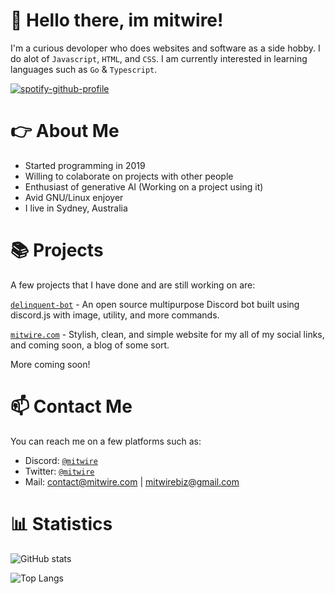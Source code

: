 # 👋 Hello there, im mitwire! 
I'm a curious devoloper who does websites and software as a side hobby. I do alot of `Javascript`, `HTML`, and `CSS`. I am currently interested in learning languages such as `Go` & `Typescript`.

[![spotify-github-profile](https://spotify-github-profile.vercel.app/api/view?uid=gsrim9cqizslza8dz1wv21h07&cover_image=true&theme=default&show_offline=false&background_color=121212&interchange=false)](https://github.com/kittinan/spotify-github-profile)

# 👉 About Me
+ Started programming in 2019
+ Willing to colaborate on projects with other people
+ Enthusiast of generative AI (Working on a project using it)
+ Avid GNU/Linux enjoyer
+ I live in Sydney, Australia
# 📚 Projects
A few projects that I have done and are still working on are:

[`delinquent-bot`](https://github.com/mitwire/delinquent-bot) - An open source multipurpose Discord bot built using discord.js with image, utility, and more commands.

[`mitwire.com`](https://github.com/mitwire/mitwire.com) - Stylish, clean, and simple website for my all of my social links, and coming soon, a blog of some sort.

More coming soon!


# 📫 Contact Me
You can reach me on a few platforms such as:
- Discord: [`@mitwire`](https://discordapp.com/users/629358391877435412)
- Twitter: [`@mitwire`](https://twitter.com/mitwire)
- Mail: contact@mitwire.com | mitwirebiz@gmail.com

# 📊 Statistics
![GitHub stats](https://github-readme-stats.vercel.app/api?username=mitwire&show_icons=true&theme=radical)

 ![Top Langs](https://github-readme-stats.vercel.app/api/top-langs/?username=mitwire&theme=radical)
 
 <img src="https://komarev.com/ghpvc/?username=mitwire" alt="" align="center" />




